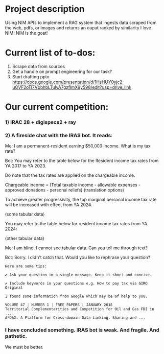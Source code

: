 # Project description
Using NIM APIs to implement a RAG system that ingests data scraped from the web, pdfs, or images and returns an ouput ranked by similarity
I love NIM! NIM is the goat!

# Current list of to-dos:
1. Scrape data from sources
2. Get a handle on prompt engineering for our task?
3. Start drafting pptx https://docs.google.com/presentation/d/1HsHUY0yjc2-uOVF2oTl7VbbhbLTulvA7gzfImX9y598/edit?usp=drive_link

# Our current competition:

### 1) IRAC 28 + digispecs2 + ray
### 2) A fireside chat with the IRAS bot. It reads:

Me: I am a permanent-resident earning $50,000 income. What is my tax rate?

Bot: You may refer to the table below for the Resident income tax rates from YA 2017 to YA 2023.
 
  Do note that the tax rates are applied on the chargeable income. 
   
  Chargeable income = (Total taxable income - allowable expenses - approved donations - personal reliefs)
  (translation options)
  
  To achieve greater progressivity, the top marginal personal income tax rate will be increased with effect from YA 2024.
  
  (some tabular data)
  
  You may refer to the table below for resident income tax rates from YA 2024:

  (other tabular data)


Me: I am blind. I cannot see tabular data. Can you tell me through text?

Bot: Sorry. I didn't catch that. Would you like to rephrase your question?

    Here are some tips:
    
    ✔ Ask your question in a single message. Keep it short and concise.
    
    ✔ Include keywords in your questions e.g. How to pay tax via GIRO
    Original
    
    I found some information from Google which may be of help to you.

    VOLUME 47 | NUMBER 1 | FREE PAPERS | JANUARY 2018
    Territorial Complementarities and Competition for Oil and Gas FDI in ...
    A*DAX: A Platform for Cross-domain Data Linking, Sharing and ...

### I have concluded something. IRAS bot is weak. And fragile. And pathetic. 

We must be better.